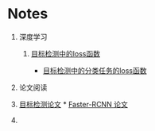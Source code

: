 # Notes
1. 深度学习
    1. [目标检测中的loss函数](https://github.com/jadehh/Notes/tree/master/%E6%B7%B1%E5%BA%A6%E5%AD%A6%E4%B9%A0/%E7%9B%AE%E6%A0%87%E6%A3%80%E6%B5%8B%E4%B8%AD%E7%9A%84loss%E5%87%BD%E6%95%B0)

       * [目标检测中的分类任务的loss函数](https://github.com/jadehh/Notes/blob/master/%E6%B7%B1%E5%BA%A6%E5%AD%A6%E4%B9%A0/%E7%9B%AE%E6%A0%87%E6%A3%80%E6%B5%8B%E4%B8%AD%E7%9A%84loss%E5%87%BD%E6%95%B0/%E7%9B%AE%E6%A0%87%E5%87%BD%E6%95%B0%E5%88%86%E7%B1%BB%E4%BB%BB%E5%8A%A1%E7%9A%84loss%E5%87%BD%E6%95%B0.md)
2. 论文阅读
  1. [目标检测论文](https://gitee.com/jadehh_743/Notes/tree/master/论文笔记/目标检测论文)
    * [Faster-RCNN 论文](https://gitee.com/jadehh_743/Notes/blob/master/论文笔记/目标检测论文/Faster-RCNN%20论文.md)

3.
